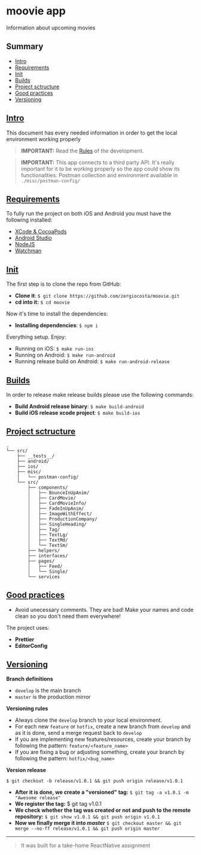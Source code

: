 # moovie app

Information about upcoming movies

## Summary

- [Intro](#intro)
- [Requirements](#requirements)
- [Init](#init)
- [Builds](#builds)
- [Project sctructure](#project-structure)
- [Good practices](#good-practices)
- [Versioning](#versioning)


## [Intro](#intro)

This document has every needed information in order to get the local environment working properly

> **IMPORTANT:** Read the [Rules](#rules) of the development.

> **IMPORTANT:** This app connects to a third party API. It's really important for it to be working properly so the app could show its functionalities. Postman collection and environment available in `./misc/postman-config/`


## [Requirements](#requirements)

To fully run the project on both iOS and Android you must have the following installed:

- [XCode & CocoaPods]()
- [Android Studio]()
- [NodeJS]()
- [Watchman]()


## [Init](#init)

The first step is to clone the repo from GitHub:

- **Clone it**: `$ git clone https://github.com/zergiocosta/moovie.git`
- **cd into it:** `$ cd moovie`

Now it's time to install the dependencies:

- **Installing dependencies**: `$ npm i`

Everything setup. Enjoy:

- Running on iOS: `$ make run-ios`
- Running on Android: `$ make run-android`
- Running release build on Android: `$ make run-android-release`

## [Builds](#builds)

In order to release make release builds please use the following commands:
- **Build Android release binary**: `$ make build-android`
- **Build iOS release xcode project**: `$ make build-ios`


## [Project sctructure](#project-structure)

```
.
└── src/
    ├── __tests__/
    ├── android/
    ├── ios/
    ├── misc/
    │   └── postman-config/ 
    └── src/
        ├── components/
        │   ├── BounceInUpAnim/
        │   ├── CardMovie/
        │   ├── CardMovieInfo/
        │   ├── FadeInUpAnim/
        │   ├── ImageWithEffect/
        │   ├── ProductionCompany/
        │   ├── SingleHeading/
        │   ├── Tag/
        │   ├── TextLg/
        │   ├── TextMd/
        │   └── TextSm/
        ├── helpers/
        ├── interfaces/
        ├── pages/
        │   ├── Feed/
        │   └── Single/
        └── services
```


## [Good practices](#good-practices)

- Avoid unecessary comments. They are bad! Make your names and code clean so you don't need them everywhere!

The project uses:

- **Prettier**
- **EditorConfig**


## [Versioning](#versioning)

**Branch definitions**

- `develop` is the main branch
- `master` is the production mirror

**Versioning rules**

- Always clone the `develop` branch to your local environment.
- For each new `feature` or `hotfix`, create a new branch from `develop` and as it is done, send a merge request back to `develop`
- If you are implementing new features/resources, create your branch by following the pattern: `feature/<feature_name>`
- If you are fixing a bug or adjusting something, create your branch by following the pattern: `hotfix/<bug_name>`

**Version release**

`$ git checkout -b release/v1.0.1 && git push origin release/v1.0.1`

- **After it is done, we create a "versioned" tag:** `$ git tag -a v1.0.1 -m "Awesome release"`
- **We register the tag:** $ git tag v1.0.1
- **We check whether the tag was created or not and push to the remote repository:** `$ git show v1.0.1 && git push origin v1.0.1`
- **Now we finally merge it into _master_** `$ git checkout master && git merge --no-ff release/v1.0.1 && git push origin master`


***

> It was built for a take-home ReactNative assignment
